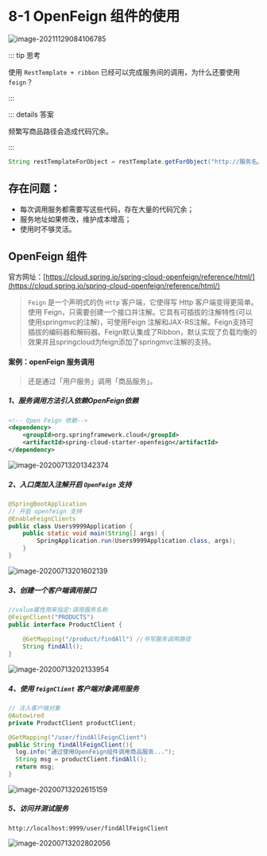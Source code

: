 # 8-1 OpenFeign 组件的使用

![image-20211129084106785](https://tva1.sinaimg.cn/large/008i3skNgy1gwvq5z8dhyj319e0bu0un.jpg)

::: tip 思考

使用 `RestTemplate + ribbon` 已经可以完成服务间的调用，为什么还要使用 `feign`？

:::

::: details 答案

频繁写商品路径会造成代码冗余。

:::

```java
String restTemplateForObject = restTemplate.getForObject("http://服务名/url?参数" + name, String.class);
```

## 存在问题：

+ 每次调用服务都需要写这些代码，存在大量的代码冗余；
+ 服务地址如果修改，维护成本增高；
+ 使用时不够灵活。


## OpenFeign 组件

官方网址：[https://cloud.spring.io/spring-cloud-openfeign/reference/html/](https://cloud.spring.io/spring-cloud-openfeign/reference/html/)

> `Feign` 是一个声明式的伪 `Http` 客户端，它使得写 Http 客户端变得更简单。使用 Feign，只需要创建一个接口并注解。它具有可插拔的注解特性(可以使用springmvc的注解)，可使用Feign 注解和JAX-RS注解。Feign支持可插拔的编码器和解码器。Feign默认集成了Ribbon，默认实现了负载均衡的效果并且springcloud为feign添加了springmvc注解的支持。

#### 案例：openFeign 服务调用

> 还是通过「用户服务」调用「商品服务」。

##### 1、服务调用方法引入依赖OpenFeign依赖

```xml
<!-- Open Feign 依赖-->
<dependency>
    <groupId>org.springframework.cloud</groupId>
    <artifactId>spring-cloud-starter-openfeign</artifactId>
</dependency>
```

![image-20200713201342374](https://tva1.sinaimg.cn/large/008i3skNgy1gvu7m7v4ejj324g07kta9.jpg)

##### 2、入口类加入注解开启 `OpenFeign` 支持

```java
@SpringBootApplication
// 开启 openfeign 支持
@EnableFeignClients   
public class Users9999Application {
    public static void main(String[] args) {
        SpringApplication.run(Users9999Application.class, args);
    }
}
```

![image-20200713201602139](https://tva1.sinaimg.cn/large/008i3skNgy1gvu7mandwjj31vq0a8ac0.jpg)

##### 3、创建一个客户端调用接口

```java
//value属性用来指定:调用服务名称
@FeignClient("PRODUCTS")
public interface ProductClient {
  
    @GetMapping("/product/findAll") //书写服务调用路径
    String findAll();
}
```

![image-20200713202133954](https://tva1.sinaimg.cn/large/008i3skNgy1gvu7meb81gj31yo0b8abn.jpg)

##### 4、使用 `feignClient` 客户端对象调用服务

```java
// 注入客户端对象
@Autowired
private ProductClient productClient;

@GetMapping("/user/findAllFeignClient")
public String findAllFeignClient(){
  log.info("通过使用OpenFeign组件调用商品服务...");
  String msg = productClient.findAll();
  return msg;
}
```

![image-20200713202615159](https://tva1.sinaimg.cn/large/008i3skNgy1gvu7mh4atxj321u0e0778.jpg)

##### 5、访问并测试服务

```
http://localhost:9999/user/findAllFeignClient
```

![image-20200713202802056](https://tva1.sinaimg.cn/large/008i3skNgy1gvu7q9yk12j329s0actam.jpg)

